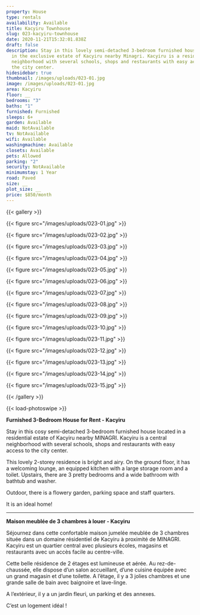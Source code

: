 ```yaml
---
property: House
type: rentals
availability: Available
title: Kacyiru Townhouse
slug: 023-kacyiru-townhouse
date: 2020-11-21T15:32:01.838Z
draft: false
description: Stay in this lovely semi-detached 3-bedroom furnished house located
  in the exclusive estate of Kacyiru nearby Minagri. Kacyiru is a residential
  neighborhood with several schools, shops and restaurants with easy access to
  the city center.
hidesidebar: true
thumbnail: /images/uploads/023-01.jpg
image: /images/uploads/023-01.jpg
area: Kacyiru
floor: __
bedrooms: "3"
baths: "1"
furnished: Furnished
sleeps: 6+
garden: Available
maid: NotAvailable
tv: NotAvailable
wifi: Available
washingmachine: Available
closets: Available
pets: Allowed
parking: "2"
security: NotAvailable
minimumstay: 1 Year
road: Paved
size: __
plot_size: __
price: $850/month
---
```

{{< gallery >}}

{{< figure src="/images/uploads/023-01.jpg" >}}

{{< figure src="/images/uploads/023-02.jpg" >}}

{{< figure src="/images/uploads/023-03.jpg" >}}

{{< figure src="/images/uploads/023-04.jpg" >}}

{{< figure src="/images/uploads/023-05.jpg" >}}

{{< figure src="/images/uploads/023-06.jpg" >}}

{{< figure src="/images/uploads/023-07.jpg" >}}

{{< figure src="/images/uploads/023-08.jpg" >}}

{{< figure src="/images/uploads/023-09.jpg" >}}

{{< figure src="/images/uploads/023-10.jpg" >}}

{{< figure src="/images/uploads/023-11.jpg" >}}

{{< figure src="/images/uploads/023-12.jpg" >}}

{{< figure src="/images/uploads/023-13.jpg" >}}

{{< figure src="/images/uploads/023-14.jpg" >}}

{{< figure src="/images/uploads/023-15.jpg" >}}

{{< /gallery >}}

{{< load-photoswipe >}}

**Furnished 3-Bedroom House for Rent - Kacyiru**

Stay in this cosy semi-detached 3-bedroom furnished house located in a residential estate of Kacyiru nearby MINAGRI. Kacyiru is a central neighborhood with several schools, shops and restaurants with easy access to the city center.

This lovely 2-storey residence is bright and airy. On the ground floor, it has a welcoming lounge, an equipped kitchen with a large storage room and a toilet. Upstairs, there are 3 pretty bedrooms and a wide bathroom with bathtub and washer.

Outdoor, there is a flowery garden, parking space and staff quarters.

It is an ideal home!

---

**Maison meublée de 3 chambres à louer - Kacyiru**

Séjournez dans cette confortable maison jumelée meublée de 3 chambres située dans un domaine résidentiel de Kacyiru à proximité de MINAGRI. Kacyiru est un quartier central avec plusieurs écoles, magasins et restaurants avec un accès facile au centre-ville.

Cette belle résidence de 2 étages est lumineuse et aérée. Au rez-de-chaussée, elle dispose d’un salon accueillant, d’une cuisine équipée avec un grand magasin et d’une toilette. A l’étage, il y a 3 jolies chambres et une grande salle de bain avec baignoire et lave-linge.

A l’extérieur, il y a un jardin fleuri, un parking et des annexes.

C’est un logement idéal !